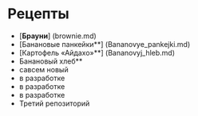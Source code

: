 # Рецепты

- [**Брауни**] (brownie.md)
- [Банановые панкейки**] (Bananovye_pankejki.md)
- [Картофель «Айдахо»**] (Bananovyj_hleb.md)
- Банановый хлеб**
- савсем новый
- в разработке 
- в разработке
- в разработке
- Третий репозиторий